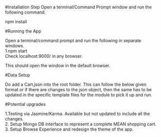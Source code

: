 #Installation Step
Open a terminal/Command Prompt window and run the following command.

npm install

#Running the App

Open a terminal/command prompt and run the following in separate windows.
<br>
1.npm start
<br>
Check localhost:9000/ in any browser.

This should open the window in the default browser.


#Data Setup

Do add a Cart.json into the root folder. This can follow the below given format or if there are changes to the json object, then the same has to be updated in the specific template files for the module to pick it up and run.


#Potential upgrades

1.Testing via Jasmine/Karma. Available but not updated to include all the changes.
<br>
2. Setup Mongo DB interface to represent a complete MEAN shopping cart.
<br>
3. Setup Browse Experience and redesign the theme of the app.